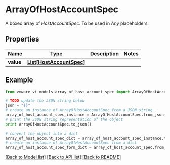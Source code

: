 # ArrayOfHostAccountSpec

A boxed array of *HostAccountSpec*. To be used in *Any* placeholders. 

## Properties
Name | Type | Description | Notes
------------ | ------------- | ------------- | -------------
**value** | [**List[HostAccountSpec]**](HostAccountSpec.md) |  | 

## Example

```python
from vmware_vi.models.array_of_host_account_spec import ArrayOfHostAccountSpec

# TODO update the JSON string below
json = "{}"
# create an instance of ArrayOfHostAccountSpec from a JSON string
array_of_host_account_spec_instance = ArrayOfHostAccountSpec.from_json(json)
# print the JSON string representation of the object
print ArrayOfHostAccountSpec.to_json()

# convert the object into a dict
array_of_host_account_spec_dict = array_of_host_account_spec_instance.to_dict()
# create an instance of ArrayOfHostAccountSpec from a dict
array_of_host_account_spec_form_dict = array_of_host_account_spec.from_dict(array_of_host_account_spec_dict)
```
[[Back to Model list]](../README.md#documentation-for-models) [[Back to API list]](../README.md#documentation-for-api-endpoints) [[Back to README]](../README.md)


